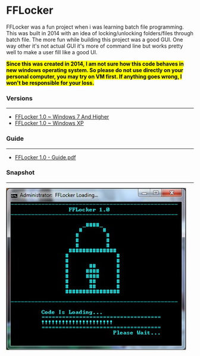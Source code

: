 # FFLocker

FFLocker was a fun project when i was learning batch file programming. This was built in 2014 with an idea of locking/unlocking folders/files through batch file. The more fun while building this project was a good GUI. One way other it's not actual GUI it's more of command line but works pretty well to make a user fill like a good UI.

<mark>**Since this was created in 2014, I am not sure how this code behaves in new windows operating system. So please do not use directly on your personal computer, you may try on VM first. If anything goes wrong, I won't be responsible for your loss.**</mark>

### Versions
---
- [FFLocker 1.0 ~ Windows 7 And Higher](/setup/FFLocker%201.0%20-%20Win7.bat)
- [FFLocker 1.0 ~ Windows XP](/setup/FFLocker%20Codes-XP.bat)

### Guide
---
- [FFLocker 1.0 - Guide.pdf](_resources/FFLocker%201.0%20-%20Guide.pdf)

### Snapshot
---

![FFLocker 1.0](_resources/FFLocker-1.0-main-the-mova.jpg)